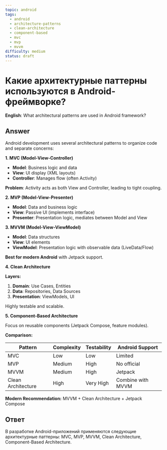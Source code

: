 ```yaml
---
topic: android
tags:
  - android
  - architecture-patterns
  - clean-architecture
  - component-based
  - mvc
  - mvp
  - mvvm
difficulty: medium
status: draft
---
```


# Какие архитектурные паттерны используются в Android-фреймворке?

**English**: What architectural patterns are used in Android framework?

## Answer

Android development uses several architectural patterns to organize code and separate concerns:

**1. MVC (Model-View-Controller)**

- **Model**: Business logic and data
- **View**: UI display (XML layouts)
- **Controller**: Manages flow (often Activity)

**Problem**: Activity acts as both View and Controller, leading to tight coupling.

**2. MVP (Model-View-Presenter)**

- **Model**: Data and business logic
- **View**: Passive UI (implements interface)
- **Presenter**: Presentation logic, mediates between Model and View

**3. MVVM (Model-View-ViewModel)**

- **Model**: Data structures
- **View**: UI elements
- **ViewModel**: Presentation logic with observable data (LiveData/Flow)

**Best for modern Android** with Jetpack support.

**4. Clean Architecture**

**Layers:**
1. **Domain**: Use Cases, Entities
2. **Data**: Repositories, Data Sources
3. **Presentation**: ViewModels, UI

Highly testable and scalable.

**5. Component-Based Architecture**

Focus on reusable components (Jetpack Compose, feature modules).

**Comparison:**

| Pattern | Complexity | Testability | Android Support |
|---------|------------|-------------|-----------------|
| MVC | Low | Low | Limited |
| MVP | Medium | High | No official |
| MVVM | Medium | High | Jetpack |
| Clean Architecture | High | Very High | Combine with MVVM |

**Modern Recommendation:** MVVM + Clean Architecture + Jetpack Compose

## Ответ

В разработке Android-приложений применяются следующие архитектурные паттерны: MVC, MVP, MVVM, Clean Architecture, Component-Based Architecture.

